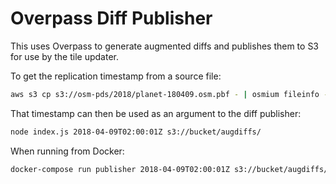 # Overpass Diff Publisher

This uses Overpass to generate augmented diffs and publishes them to S3 for use
by the tile updater.

To get the replication timestamp from a source file:

```bash
aws s3 cp s3://osm-pds/2018/planet-180409.osm.pbf - | osmium fileinfo -F pbf -
```

That timestamp can then be used as an argument to the diff publisher:

```bash
node index.js 2018-04-09T02:00:01Z s3://bucket/augdiffs/
```

When running from Docker:

```bash
docker-compose run publisher 2018-04-09T02:00:01Z s3://bucket/augdiffs/
```
